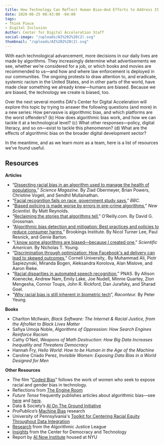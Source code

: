 ```yaml
---
title: How Technology Can Reflect Human Bias—And Efforts to Address It
date: 2020-06-25 08:43:00 -04:00
tags:
- Think Piece
- Digital Inclusion
Author: Center for Digital Acceleration Staff
social-image: "/uploads/AI%202%20(2).svg"
thumbnail: "/uploads/AI%202%20(2).svg"
---
```


With each technological advancement, more decisions in our daily lives are made by algorithms. They increasingly determine what advertisements we see, whether we’re considered for a job, or which books and movies are recommended to us—and how and where law enforcement is deployed in our communities. The ongoing protests to draw attention to, and eradicate, systemic racism in the United States, and in other parts of the world, have made clear something we already knew—humans are biased. Because we are biased, the technology we create is biased, too.

Over the next several months DAI's Center for Digital Acceleration will explore this topic by trying to answer the following questions (and more) in a new series: How pervasive is algorithmic bias, and which platforms are the worst offenders? (b) How does algorithmic bias work, and how we can tackle it at a technological level? (c) What other responses—policy, digital literacy, and so on—exist to tackle this phenomenon? (d) What are the effects of algorithmic bias on the broader digital development sector?

<!--more-->

In the meantime, and as we learn more as a team, here is a list of resources we’ve found useful.

## Resources

**Articles**

* “[Dissecting racial bias in an algorithm used to manage the health of populations](https://science.sciencemag.org/content/366/6464/447),” *Science Magazine.* By Ziad Obermeyer, Brian Powers, Christine Vogeli, and Sendhil Mullainathan. 
* “[Facial recognition fails on race, government study says](https://www.bbc.com/news/technology-50865437),” *BBC.* 
* “[Biased policing is made worse by errors in pre-crime algorithms](https://www.newscientist.com/article/mg23631464-300-biased-policing-is-made-worse-by-errors-in-pre-crime-algorithms/#ixzz6PchoHZu1),” *New Scientist.* By Matt Reynolds. 
* “[Reclaiming the stories that algorithms tell](https://www.oreilly.com/radar/reclaiming-the-stories-that-algorithms-tell/),” O’Reilly.com. By David G. Grossman. 
* “[Algorithmic bias detection and mitigation: Best practices and policies to reduce consumer harms](https://www.brookings.edu/research/algorithmic-bias-detection-and-mitigation-best-practices-and-policies-to-reduce-consumer-harms/),” Brookings Institute. By Nicol Turner Lee, Paul Resnick, and Genie Barton. 
* “[I know some algorithms are biased—because I created one](https://blogs.scientificamerican.com/voices/i-know-some-algorithms-are-biased-because-i-created-one/),” *Scientific American.* By Nicholas T. Young. 
* “[Discrimination through optimization: How Facebook's ad delivery can lead to skewed outcomes](https://arxiv.org/pdf/1904.02095.pdf),” Cornell University,. By Muhammad Ali, Piotr Sapiezynski, Miranda Bogen, Aleksandra Korolova, Alan Mislove, and Aaron Rieke. 
* “[Racial disparities in automated speech recognition](https://www.pnas.org/content/117/14/7684),” PNAS. By Allison Koenecke, Andrew Nam, Emily Lake, Joe Nudell, Minnie Quartey, Zion Mengesha, Connor Toups, John R. Rickford, Dan Jurafsky, and Sharad Goel.
* “[Why racial bias is still inherent in biometric tech](https://www.raconteur.net/technology/biometrics-ethics-bias)”, *Raconteur.* By Peter Yeung. 

**Books**

* Charlton Mcllwain, *Black Software: The Internet & Racial Justice, from the AfroNet to Black Lives Matter*
* Safiya Umoja Noble, *Algorithms of Oppression: How Search Engines Reinforce Racism*
* Cathy O’Neil, *Weapons of Math Destruction: How Big Data Increases Inequality and Threatens Democracy*
* Hannah Fry, *Hello World*: *How to be Human in the Age of the Machine*
* Caroline Criado Perez, *Invisible Women: Exposing Data Bias in a World Designed for Men*

**Other Resources**

* The film “[Coded Bias](https://www.hrwfilmfestivalstream.org/film/coded-bias/)” follows the work of women who seek to expose racial and gender bias in technology.
* Reflections from [The Engine Room](https://www.theengineroom.org/tech-bias-people-bias/)
* *Future Tense* frequently publishes articles about algorithmic bias—see [here](https://slate.com/technology/2020/02/algorithmic-bias-people-with-disabilities.html) and [here](https://slate.com/technology/2020/03/ice-lawsuit-hijacked-algorithm.html).
* Data & Society’s [AI On The Ground Initiative](https://datasociety.net/research/ai-on-the-ground/)
* *ProPublica’s* [Machine Bias](https://www.propublica.org/series/machine-bias) research
* University of Pennsylvania's [Toolkit for Centering Racial Equity Throughout Data Integration](https://www.aisp.upenn.edu/equity-toolkit/)
* [Research](https://www.ajlunited.org/library/research) from the Algorithmic Justice League
* [Insights](https://cdt.org/insights/?keyword=Algorithmic\+bias&area-of-focus%5B%5D=ai-machine-learning#results) from the Center for Democracy and Technology
* Report by [AI Now Institute](https://ainowinstitute.org/reports.html) housed at NYU